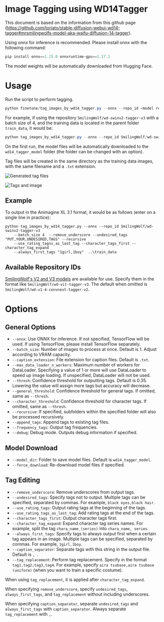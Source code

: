 # Image Tagging using WD14Tagger

This document is based on the information from this github page (https://github.com/toriato/stable-diffusion-webui-wd14-tagger#mrsmilingwolfs-model-aka-waifu-diffusion-14-tagger).

Using onnx for inference is recommended. Please install onnx with the following command:

```powershell
pip install onnx==1.15.0 onnxruntime-gpu==1.17.1  
```

The model weights will be automatically downloaded from Hugging Face.

# Usage

Run the script to perform tagging.

```powershell
python finetune/tag_images_by_wd14_tagger.py --onnx --repo_id <model repo id> --batch_size <batch size> <training data folder>
```

For example, if using the repository `SmilingWolf/wd-swinv2-tagger-v3` with a batch size of 4, and the training data is located in the parent folder `train_data`, it would be:

```powershell
python tag_images_by_wd14_tagger.py --onnx --repo_id SmilingWolf/wd-swinv2-tagger-v3 --batch_size 4 ..\train_data
```

On the first run, the model files will be automatically downloaded to the `wd14_tagger_model` folder (the folder can be changed with an option). 

Tag files will be created in the same directory as the training data images, with the same filename and a `.txt` extension.

![Generated tag files](https://user-images.githubusercontent.com/52813779/208910534-ea514373-1185-4b7d-9ae3-61eb50bc294e.png)

![Tags and image](https://user-images.githubusercontent.com/52813779/208910599-29070c15-7639-474f-b3e4-06bd5a3df29e.png)

## Example

To output in the Animagine XL 3.1 format, it would be as follows (enter on a single line in practice):

```
python tag_images_by_wd14_tagger.py --onnx --repo_id SmilingWolf/wd-swinv2-tagger-v3 
    --batch_size 4  --remove_underscore --undesired_tags "PUT,YOUR,UNDESIRED,TAGS" --recursive 
    --use_rating_tagss_as_last_tag --character_tags_first --character_tag_expand 
    --always_first_tags "1girl,1boy"  ..\train_data
```

## Available Repository IDs

[SmilingWolf's V2 and V3 models](https://huggingface.co/SmilingWolf) are available for use. Specify them in the format like `SmilingWolf/wd-vit-tagger-v3`. The default when omitted is `SmilingWolf/wd-v1-4-convnext-tagger-v2`.

# Options 

## General Options

- `--onnx`: Use ONNX for inference. If not specified, TensorFlow will be used. If using TensorFlow, please install TensorFlow separately. 
- `--batch_size`: Number of images to process at once. Default is 1. Adjust according to VRAM capacity.
- `--caption_extension`: File extension for caption files. Default is `.txt`.
- `--max_data_loader_n_workers`: Maximum number of workers for DataLoader. Specifying a value of 1 or more will use DataLoader to speed up image loading. If unspecified, DataLoader will not be used.
- `--thresh`: Confidence threshold for outputting tags. Default is 0.35. Lowering the value will assign more tags but accuracy will decrease. 
- `--general_threshold`: Confidence threshold for general tags. If omitted, same as `--thresh`.
- `--character_threshold`: Confidence threshold for character tags. If omitted, same as `--thresh`.
- `--recursive`: If specified, subfolders within the specified folder will also be processed recursively.
- `--append_tags`: Append tags to existing tag files.
- `--frequency_tags`: Output tag frequencies.  
- `--debug`: Debug mode. Outputs debug information if specified.

## Model Download

- `--model_dir`: Folder to save model files. Default is `wd14_tagger_model`.  
- `--force_download`: Re-download model files if specified.

## Tag Editing

- `--remove_underscore`: Remove underscores from output tags.
- `--undesired_tags`: Specify tags not to output. Multiple tags can be specified, separated by commas. For example, `black eyes,black hair`.
- `--use_rating_tags`: Output rating tags at the beginning of the tags.
- `--use_rating_tags_as_last_tag`: Add rating tags at the end of the tags.
- `--character_tags_first`: Output character tags first.
- `--character_tag_expand`: Expand character tag series names. For example, split the tag `chara_name_(series)` into `chara_name, series`.  
- `--always_first_tags`: Specify tags to always output first when a certain tag appears in an image. Multiple tags can be specified, separated by commas. For example, `1girl,1boy`.
- `--caption_separator`: Separate tags with this string in the output file. Default is `, `.
- `--tag_replacement`: Perform tag replacement. Specify in the format `tag1,tag2;tag3,tag4`. For example, specify `aira tsubase,aira tsubase (uniform)` (when you want to train a specific costume).


When using `tag_replacement`, it is applied after `character_tag_expand`.

When specifying `remove_underscore`, specify `undesired_tags`, `always_first_tags`, and `tag_replacement` without including underscores.

When specifying `caption_separator`, separate `undesired_tags` and `always_first_tags` with `caption_separator`. Always separate `tag_replacement` with `,`.
